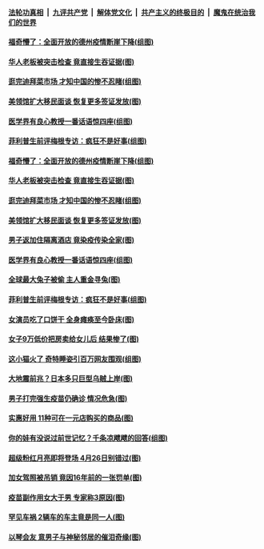 

####  [法轮功真相](../../../../basic/blob/master/README.md?t=04150801) &nbsp;|&nbsp; [九评共产党](../../../../9ping.md/blob/master/README.md?t=04150801) &nbsp;|&nbsp; [解体党文化](../../../../jtdwh.md/blob/master/README.md?t=04150801)  &nbsp;|&nbsp; [共产主义的终极目的](../../../../gczydzjmd.md/blob/master/README.md?t=04150801) &nbsp;|&nbsp; [魔鬼在统治我们的世界](../../../../mgztzwmdsj.md/blob/master/README.md?t=04150801) 

#### [福奇懵了：全面开放的德州疫情断崖下降(组图)](../pages/p3/968779.md?t=04150801) 

#### [华人老板被突击检查 竟直接生吞证据(图)](../pages/p3/968762.md?t=04150801) 

#### [逛完迪拜菜市场 才知中国的惨不忍睹(组图)](../pages/p3/968739.md?t=04150801) 

#### [美领馆扩大移民面谈 恢复更多签证发放(图)](../pages/p3/968732.md?t=04150801) 

#### [医学界有良心教授一番话语惊四座(组图)](../pages/p3/968538.md?t=04150801) 

#### [菲利普生前评梅根专访：疯狂不是好事(组图)](../pages/p3/968659.md?t=04150801) 

#### [福奇懵了：全面开放的德州疫情断崖下降(组图)](../pages/p3/968779.md?t=04150801) 

#### [华人老板被突击检查 竟直接生吞证据(图)](../pages/p3/968762.md?t=04150801) 

#### [逛完迪拜菜市场 才知中国的惨不忍睹(组图)](../pages/p3/968739.md?t=04150801) 

#### [美领馆扩大移民面谈 恢复更多签证发放(图)](../pages/p3/968732.md?t=04150801) 

#### [男子返加住隔离酒店 竟染疫传染全家(图)](../pages/p3/968705.md?t=04150801) 

#### [医学界有良心教授一番话语惊四座(组图)](../pages/p3/968538.md?t=04150801) 

#### [全球最大兔子被偷 主人重金寻兔(图)](../pages/p3/968679.md?t=04150801) 

#### [菲利普生前评梅根专访：疯狂不是好事(组图)](../pages/p3/968659.md?t=04150801) 

#### [女演员吃了口饼干 全身瘫痪至今卧床(图)](../pages/p3/968656.md?t=04150801) 

#### [女子9万低价把房卖给女儿后 结果惨了(图)](../pages/p3/968642.md?t=04150801) 

#### [这小猫火了 奇特睡姿引百万网友围观(组图)](../pages/p3/968637.md?t=04150801) 

#### [大地震前兆？日本多只巨型乌贼上岸(图)](../pages/p3/968561.md?t=04150801) 

#### [男子打完强生疫苗仍确诊 情况危急(图)](../pages/p3/968553.md?t=04150801) 

#### [实惠好用 11种可在一元店购买的商品(图)](../pages/p3/968554.md?t=04150801) 

#### [你的娃有没说过前世记忆？千条凉飕飕的回答(组图)](../pages/p3/968539.md?t=04150801) 

#### [超级粉红月亮即将登场 4月26日别错过(图)](../pages/p3/968547.md?t=04150801) 

#### [加女驾照被吊销 竟因16年前的一张罚单(图)](../pages/p3/968488.md?t=04150801) 

#### [疫苗副作用女大于男 专家称3原因(图)](../pages/p3/968455.md?t=04150801) 

#### [罕见车祸 2辆车的车主竟是同一人(图)](../pages/p3/968451.md?t=04150801) 

#### [以琴会友 意男子与神秘邻居的催泪奇缘(图)](../pages/p3/968394.md?t=04150801) 


